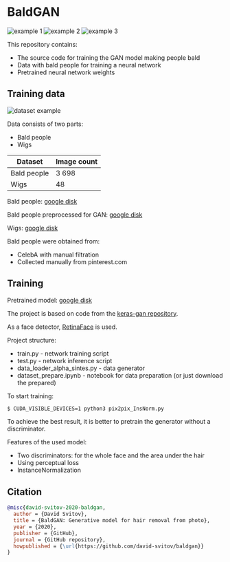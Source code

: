 # BaldGAN

![example 1](./images/1.png)
![example 2](./images/2.png)
![example 3](./images/3.png)

This repository contains:
  - The source code for training the GAN model making people bald
  - Data with bald people for training a neural network
  - Pretrained neural network weights

## Training data

![dataset example](./images/dataset.png)

Data consists of two parts:
  - Bald people
  - Wigs

| Dataset | Image count |
| ------ | ------ |
| Bald people | 3 698 |
| Wigs | 48 |

Bald people: [google disk](https://drive.google.com/file/d/1cPddWYSRMR0rxIzYc73tkbc73typTchJ/view?usp=sharing)

Bald people preprocessed for GAN:  [google disk](https://drive.google.com/file/d/1O_hP_-ZoVFmVi7D7dy1uyP1p4s_gNwQm/view?usp=sharing)

Wigs: [google disk](https://drive.google.com/file/d/1tCXb37m4rMnFl2HRAbi1aFQ85FOqpsZS/view?usp=sharing)

Bald people were obtained from: 
  - CelebA with manual filtration
  - Collected manually from pinterest.com

## Training

Pretrained model: [google disk]( https://drive.google.com/file/d/1Fh_H2CayIGhPmq0Q7SH4v03smKrnOrgY/view?usp=sharing)

The project is based on code from the [keras-gan repository](https://github.com/eriklindernoren/Keras-GAN).

As a face detector, [RetinaFace](https://github.com/deepinsight/insightface/tree/master/detection/RetinaFace) is used.

Project structure:
  - train.py - network training script
  - test.py - network inference script
  - data_loader_alpha_sintes.py - data generator
  - dataset_prepare.ipynb - notebook for data preparation (or just download the prepared)

To start training:
```sh
$ CUDA_VISIBLE_DEVICES=1 python3 pix2pix_InsNorm.py
```

To achieve the best result, it is better to pretrain the generator without a discriminator.

Features of the used model:
  - Two discriminators: for the whole face and the area under the hair
  - Using perceptual loss
  - InstanceNormalization

## Citation

```bibtex
@misc{david-svitov-2020-baldgan,
  author = {David Svitov},
  title = {BaldGAN: Generative model for hair removal from photo},
  year = {2020},
  publisher = {GitHub},
  journal = {GitHub repository},
  howpublished = {\url{https://github.com/david-svitov/baldgan}}
}
```
